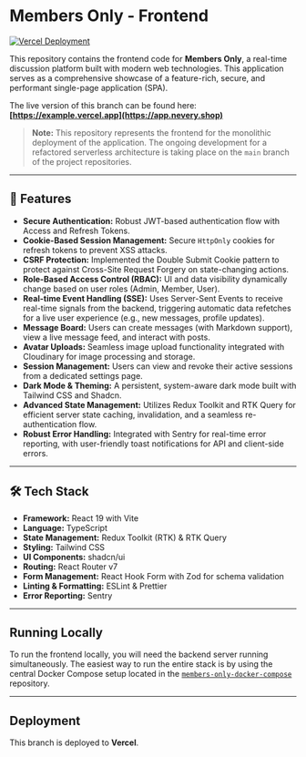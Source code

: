 # Members Only - Frontend

[![Vercel Deployment](https://vercel.com/button)](https://app.nevery.shop)

This repository contains the frontend code for **Members Only**, a real-time discussion platform built with modern web technologies. This application serves as a comprehensive showcase of a feature-rich, secure, and performant single-page application (SPA).

The live version of this branch can be found here: **[https://example.vercel.app](https://app.nevery.shop)**

> **Note:** This repository represents the frontend for the monolithic deployment of the application. The ongoing development for a refactored serverless architecture is taking place on the `main` branch of the project repositories.

---

## 🚀 Features

- **Secure Authentication:** Robust JWT-based authentication flow with Access and Refresh Tokens.
- **Cookie-Based Session Management:** Secure `HttpOnly` cookies for refresh tokens to prevent XSS attacks.
- **CSRF Protection:** Implemented the Double Submit Cookie pattern to protect against Cross-Site Request Forgery on state-changing actions.
- **Role-Based Access Control (RBAC):** UI and data visibility dynamically change based on user roles (Admin, Member, User).
- **Real-time Event Handling (SSE):** Uses Server-Sent Events to receive real-time signals from the backend, triggering automatic data refetches for a live user experience (e.g., new messages, profile updates).
- **Message Board:** Users can create messages (with Markdown support), view a live message feed, and interact with posts.
- **Avatar Uploads:** Seamless image upload functionality integrated with Cloudinary for image processing and storage.
- **Session Management:** Users can view and revoke their active sessions from a dedicated settings page.
- **Dark Mode & Theming:** A persistent, system-aware dark mode built with Tailwind CSS and Shadcn.
- **Advanced State Management:** Utilizes Redux Toolkit and RTK Query for efficient server state caching, invalidation, and a seamless re-authentication flow.
- **Robust Error Handling:** Integrated with Sentry for real-time error reporting, with user-friendly toast notifications for API and client-side errors.

---

## 🛠️ Tech Stack

- **Framework:** React 19 with Vite
- **Language:** TypeScript
- **State Management:** Redux Toolkit (RTK) & RTK Query
- **Styling:** Tailwind CSS
- **UI Components:** shadcn/ui
- **Routing:** React Router v7
- **Form Management:** React Hook Form with Zod for schema validation
- **Linting & Formatting:** ESLint & Prettier
- **Error Reporting:** Sentry

---

## Running Locally

To run the frontend locally, you will need the backend server running simultaneously. The easiest way to run the entire stack is by using the central Docker Compose setup located in the [`members-only-docker-compose`](https://github.com/blue0206/members-only-docker-compose) repository.

---

## Deployment

This branch is deployed to **Vercel**.
